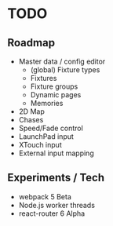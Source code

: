 # TODO

## Roadmap

- Master data / config editor
  - (global) Fixture types
  - Fixtures
  - Fixture groups
  - Dynamic pages
  - Memories
- 2D Map
- Chases
- Speed/Fade control
- LaunchPad input
- XTouch input
- External input mapping

## Experiments / Tech

- webpack 5 Beta
- Node.js worker threads
- react-router 6 Alpha
